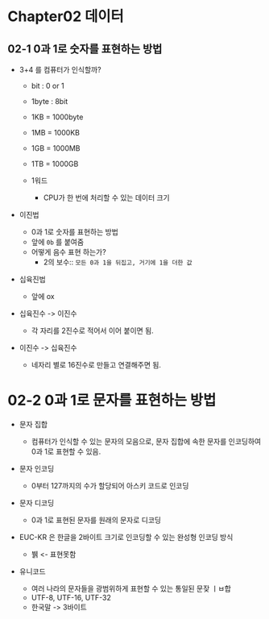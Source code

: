 # Chapter02 데이터

## 02-1 0과 1로 숫자를 표현하는 방법
- 3+4 를 컴퓨터가 인식할까?
  - bit : 0 or 1

  - 1byte : 8bit
  - 1KB = 1000byte
  - 1MB = 1000KB
  - 1GB = 1000MB
  - 1TB = 1000GB

  - 1워드
    - CPU가 한 번에 처리할 수 있는 데이터 크기


- 이진법
  - 0과 1로 숫자를 표현하는 방법
  - 앞에 `0b` 를 붙여줌
  - 어떻게 음수 표현 하는가?
    - 2의 보수:: `모든 0과 1을 뒤집고, 거기에 1을 더한 값`

- 십육진법
  - 앞에 ox

- 십육진수 -> 이진수
  - 각 자리를 2진수로 적어서 이어 붙이면 됨.

- 이진수 -> 십육진수
  - 네자리 별로 16진수로 만들고 연결해주면 됨.


# 02-2 0과 1로 문자를 표현하는 방법
  - 문자 집합
    - 컴퓨터가 인식할 수 있는 문자의 모음으로, 문자 집합에 속한 문자를 인코딩하여 0과 1로 표현할 수 있음.
  - 문자 인코딩
    - 0부터 127까지의 수가 할당되어 아스키 코드로 인코딩
  - 문자 디코딩
    - 0과 1로 표현된 문자를 원래의 문자로 디코딩
  

  - EUC-KR 은 한글을 2바이트 크기로 인코딩할 수 있는 완성형 인코딩 방식
    - 뷁 <- 표현못함
  - 유니코드
    - 여러 나라의 문자들을 광범위하게 표현할 수 있는 통일된 문잦 ㅣㅂ합
    - UTF-8, UTF-16, UTF-32
    - 한국말 -> 3바이트
